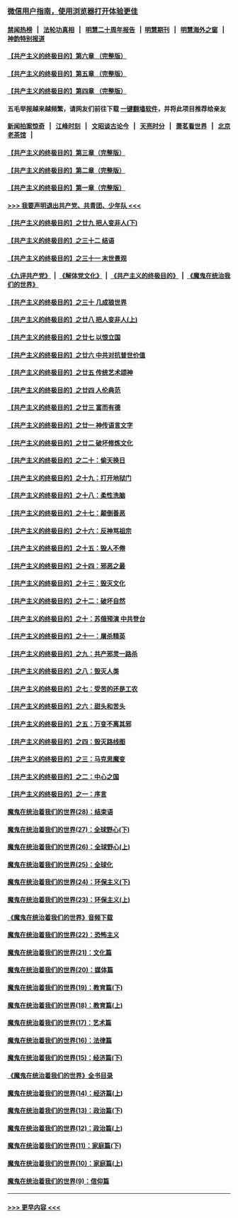 ### [微信用户指南，使用浏览器打开体验更佳](https://github.com/gfw-breaker/banned-news1/blob/master/indexes/wechat-guide.md?t=0)
#### [禁闻热榜](热点新闻.md?t=0)  &nbsp;&nbsp;|&nbsp;&nbsp; [法轮功真相](https://github.com/gfw-breaker/truth/blob/master/README.md?t=0) &nbsp;&nbsp;|&nbsp;&nbsp; [明慧二十周年报告](https://github.com/gfw-breaker/mh-reports/blob/master/README.md?t=0) &nbsp;&nbsp;|&nbsp;&nbsp;[明慧期刊](https://github.com/gfw-breaker/mh-qikan) &nbsp;&nbsp;|&nbsp;&nbsp; [明慧海外之窗](https://github.com/gfw-breaker/mh-news/blob/master/README.md?t=0) &nbsp;&nbsp;|&nbsp;&nbsp; [神韵特别报道](https://github.com/gfw-breaker/mh-news/blob/master/shenyun.md?t=0)
#### [【共产主义的终极目的】第六章 （完整版）](../pages/nsc422/n11428913.md?t=02151444) 
#### [【共产主义的终极目的】第五章 （完整版）](../pages/nsc422/n11428912.md?t=02151444) 
#### [【共产主义的终极目的】第四章 （完整版）](../pages/nsc422/n11428907.md?t=02151444) 
#### 五毛举报越来越频繁，请网友们前往下载 [一键翻墙软件](https://github.com/gfw-breaker/ssr-accounts)，并将此项目推荐给亲友
#### [新闻拍案惊奇](https://github.com/gfw-breaker/banned-news1/blob/master/pages/link4.md) &nbsp;&nbsp;|&nbsp;&nbsp; [江峰时刻](https://github.com/gfw-breaker/banned-news1/blob/master/pages/link4.md) &nbsp;&nbsp;|&nbsp;&nbsp; [文昭谈古论今](https://github.com/gfw-breaker/banned-news1/blob/master/pages/link4.md) &nbsp;&nbsp;|&nbsp;&nbsp; [天亮时分](https://github.com/gfw-breaker/banned-news1/blob/master/pages/link4.md) &nbsp;&nbsp;|&nbsp;&nbsp; [萧茗看世界](https://github.com/gfw-breaker/banned-news1/blob/master/pages/link4.md) &nbsp;&nbsp;|&nbsp;&nbsp; [北京老茶馆](https://github.com/gfw-breaker/banned-news1/blob/master/pages/link4.md) &nbsp;&nbsp;|&nbsp;&nbsp; 
#### [【共产主义的终极目的】第三章（完整版）](../pages/nsc422/n11428848.md?t=02151444) 
#### [【共产主义的终极目的】第二章（完整版）](../pages/nsc422/n11428831.md?t=02151444) 
#### [【共产主义的终极目的】第一章（完整版）](../pages/nsc422/n11417651.md?t=02151444) 
#### [>>> 我要声明退出共产党、共青团、少年队 <<<](https://github.com/begood0513/goodnews/blob/master/quit/letter.md) 
#### [【共产主义的终极目的】之廿九 把人变非人(下)](../pages/nsc422/n11344140.md?t=02151444) 
#### [【共产主义的终极目的】之三十二 结语](../pages/nsc422/n11360535.md?t=02151444) 
#### [【共产主义的终极目的】之三十一 末世景观](../pages/nsc422/n11351129.md?t=02151444) 
#### [《九评共产党》](https://github.com/begood0513/9ping.md/blob/master/README.md) &nbsp;|&nbsp; [《解体党文化》](../../../../jtdwh.md/blob/master/README.md)  &nbsp;|&nbsp; [《共产主义的终极目的》](../../../../gczydzjmd.md/blob/master/README.md) &nbsp;|&nbsp; [《魔鬼在统治我们的世界》](../../../../mgztzwmdsj.md/blob/master/README.md) 
#### [【共产主义的终极目的】之三十 几成狼世界](../pages/nsc422/n11348280.md?t=02151444) 
#### [【共产主义的终极目的】之廿八 把人变非人(上)](../pages/nsc422/n11340492.md?t=02151444) 
#### [【共产主义的终极目的】之廿七 以恨立国](../pages/nsc422/n11336944.md?t=02151444) 
#### [【共产主义的终极目的】之廿六 中共对抗普世价值](../pages/nsc422/n11324785.md?t=02151444) 
#### [【共产主义的终极目的】之廿五 传统艺术颂神](../pages/nsc422/n11296396.md?t=02151444) 
#### [【共产主义的终极目的】之廿四 人伦典范](../pages/nsc422/n11296397.md?t=02151444) 
#### [【共产主义的终极目的】之廿三 富而有德](../pages/nsc422/n11283598.md?t=02151444) 
#### [【共产主义的终极目的】之廿一 神传语言文字](../pages/nsc422/n11263265.md?t=02151444) 
#### [【共产主义的终极目的】之廿二 破坏修炼文化](../pages/nsc422/n11245728.md?t=02151444) 
#### [【共产主义的终极目的】之二十：偷天换日](../pages/nsc422/n11238846.md?t=02151444) 
#### [【共产主义的终极目的】之十九：打开地狱门](../pages/nsc422/n11206376.md?t=02151444) 
#### [【共产主义的终极目的】之十八：柔性洗脑](../pages/nsc422/n11199994.md?t=02151444) 
#### [【共产主义的终极目的】之十七：颠倒善恶](../pages/nsc422/n11179782.md?t=02151444) 
#### [【共产主义的终极目的】之十六：反神骂祖宗](../pages/nsc422/n11166798.md?t=02151444) 
#### [【共产主义的终极目的】之十五：毁人不倦](../pages/nsc422/n11166792.md?t=02151444) 
#### [【共产主义的终极目的】之十四：邪恶之最](../pages/nsc422/n11150249.md?t=02151444) 
#### [【共产主义的终极目的】之十三：毁灭文化](../pages/nsc422/n11135227.md?t=02151444) 
#### [【共产主义的终极目的】之十二：破坏自然](../pages/nsc422/n11135214.md?t=02151444) 
#### [【共产主义的终极目的】之十：苏俄预演 中共登台](../pages/nsc422/n11118424.md?t=02151444) 
#### [【共产主义的终极目的】之十一：屠杀精英](../pages/nsc422/n11118442.md?t=02151444) 
#### [【共产主义的终极目的】之九：共产邪灵一路杀](../pages/nsc422/n11114139.md?t=02151444) 
#### [【共产主义的终极目的】之八：毁灭人类](../pages/nsc422/n11108503.md?t=02151444) 
#### [【共产主义的终极目的】之七：受苦的还是工农](../pages/nsc422/n11101809.md?t=02151444) 
#### [【共产主义的终极目的】之六：甜头和苦头](../pages/nsc422/n11096971.md?t=02151444) 
#### [【共产主义的终极目的】之五：万变不离其邪](../pages/nsc422/n11091285.md?t=02151444) 
#### [【共产主义的终极目的】之四：毁灭路线图](../pages/nsc422/n11086284.md?t=02151444) 
#### [【共产主义的终极目的】之三：马克思魔变](../pages/nsc422/n11061941.md?t=02151444) 
#### [【共产主义的终极目的】之二：中心之国](../pages/nsc422/n11047728.md?t=02151444) 
#### [【共产主义的终极目的】之一：序言](../pages/nsc422/n11086077.md?t=02151444) 
#### [魔鬼在统治着我们的世界(28)：结束语](../pages/nsc422/n10936246.md?t=02151444) 
#### [魔鬼在统治着我们的世界(27)：全球野心(下)](../pages/nsc422/n10928319.md?t=02151444) 
#### [魔鬼在统治着我们的世界(26)：全球野心(上)](../pages/nsc422/n10900318.md?t=02151444) 
#### [魔鬼在统治着我们的世界(25)：全球化](../pages/nsc422/n10788205.md?t=02151444) 
#### [魔鬼在统治着我们的世界(24)：环保主义(下)](../pages/nsc422/n10695307.md?t=02151444) 
#### [魔鬼在统治着我们的世界(23)：环保主义(上)](../pages/nsc422/n10688613.md?t=02151444) 
#### [《魔鬼在统治着我们的世界》音频下载](../pages/nsc422/n10635553.md?t=02151444) 
#### [魔鬼在统治着我们的世界(22)：恐怖主义](../pages/nsc422/n10614727.md?t=02151444) 
#### [魔鬼在统治着我们的世界(21)：文化篇](../pages/nsc422/n10597706.md?t=02151444) 
#### [魔鬼在统治着我们的世界(20)：媒体篇](../pages/nsc422/n10586579.md?t=02151444) 
#### [魔鬼在统治着我们的世界(19)：教育篇(下)](../pages/nsc422/n10564808.md?t=02151444) 
#### [魔鬼在统治着我们的世界(18)：教育篇(上)](../pages/nsc422/n10526970.md?t=02151444) 
#### [魔鬼在统治着我们的世界(17)：艺术篇](../pages/nsc422/n10499093.md?t=02151444) 
#### [魔鬼在统治着我们的世界(16)：法律篇](../pages/nsc422/n10485969.md?t=02151444) 
#### [魔鬼在统治着我们的世界(15)：经济篇(下)](../pages/nsc422/n10469975.md?t=02151444) 
#### [《魔鬼在统治着我们的世界》全书目录](../pages/nsc422/n10464261.md?t=02151444) 
#### [魔鬼在统治着我们的世界(14)：经济篇(上)](../pages/nsc422/n10457370.md?t=02151444) 
#### [魔鬼在统治着我们的世界(13)：政治篇(下)](../pages/nsc422/n10448270.md?t=02151444) 
#### [魔鬼在统治着我们的世界(12)：政治篇(上)](../pages/nsc422/n10444576.md?t=02151444) 
#### [魔鬼在统治着我们的世界(11)：家庭篇(下)](../pages/nsc422/n10440961.md?t=02151444) 
#### [魔鬼在统治着我们的世界(10)：家庭篇(上)](../pages/nsc422/n10435448.md?t=02151444) 
#### [魔鬼在统治着我们的世界(9)：信仰篇](../pages/nsc422/n10432159.md?t=02151444) 

----
#### [ >>> 更早内容 <<< ](../indexes/nsc422-earlier.md)
